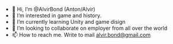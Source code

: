 - 👋 Hi, I’m @AlvirBond (Anton/Alvir)
- 👀 I’m interested in game and history.
- 🌱 I’m currently learning Unity and game disign
- 💞️ I’m looking to collaborate on employer from all over the world
- 📫 How to reach me. Write to mail alvir.bond@gmail.com

<!---
AlvirBond/AlvirBond is a ✨ special ✨ repository because its `README.md` (this file) appears on your GitHub profile.
You can click the Preview link to take a look at your changes.
--->
